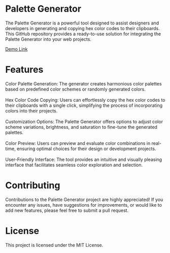 <h1>Palette Generator</h1>
The Palette Generator is a powerful tool designed to assist designers and developers in generating and copying hex color codes to their clipboards. This GitHub repository provides a ready-to-use solution for integrating the Palette Generator into your web projects.

<a href="https://jo-erl.github.io/palettegenerator/">Demo Link</a>


<h1>Features</h1>
Color Palette Generation: The generator creates harmonious color palettes based on predefined color schemes or randomly generated colors.<br><br>
Hex Color Code Copying: Users can effortlessly copy the hex color codes to their clipboards with a single click, simplifying the process of incorporating colors into their projects.<br><br>
Customization Options: The Palette Generator offers options to adjust color scheme variations, brightness, and saturation to fine-tune the generated palettes.<br><br>
Color Preview: Users can preview and evaluate color combinations in real-time, ensuring optimal choices for their design or development projects.<br><br>
User-Friendly Interface: The tool provides an intuitive and visually pleasing interface that facilitates seamless color exploration and selection.

<h1>Contributing</h1>

Contributions to the Palette Generator project are highly appreciated! If you encounter any issues, have suggestions for improvements, or would like to add new features, please feel free to submit a pull request.

<h1>License</h1>
This project is licensed under the MIT License.
